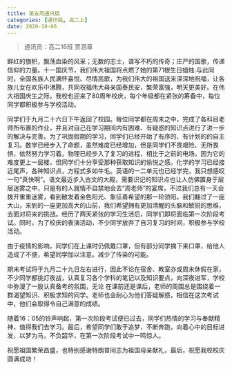 ```yaml
---
title: 第五周通讯稿
categories: [通讯稿, 高二上]
date: 2020-10-06
---
```


> 通讯员：高二16班 贾涵章

鲜红的旗帜，飘荡血染的风采；无数的志士，谱写不朽的传奇；庄严的国歌，传递信仰的力量。十一国庆节，我们伟大祖国将点燃了她的第71根生日蜡烛.与此同时，全国各族人民满怀喜悦、尽情高歌，为我们伟大的祖国送来深深地祝福，让各族儿女在欢乐中沸腾，共同祝福伟大母亲国泰民安，繁荣富强，明天更美好。在伟大祖国庆生之际，我校也迎来了80周年校庆，每个年级都在紧张的筹备中，每位同学都积极参与学校活动。

同学们于九月二十六日下午返回了校园。每位同学都在周末之中，完成了各科目老师所布置的作业，并且对自己在学习期间内有困难、有疑惑的知识点进行了进一步的解决与完善。为了巩固假期的学习，同学们已经开始了有序的、有计划的的自主复习。数学已经步入了命题，虽然难度已经增加，但是同学们不畏艰险、无所畏惧，依然努力学习着。物理已经步入了复习的进程，相比于之前的电场，因为它的难度更上一层楼，但同学们十分享受那种获取知识的愉悦之感。化学的学习已经接近尾声，各种知识点，方程式多如牛毛。英语的一二单元也已经学完，我只想感叹一句“真快啊”。语文最近步入古文的大殿，需要识记的知识点也让人仿佛置身于层层迷雾之中，只是有的人就情不自禁地会去“周老师”的宴席，不过我们总有一天会拨开重重迷雾，看到散发着金色阳光、象征着希望的那一轮骄阳。我们翻过了一座大山，来到的一座更加高大的山前，我们希望拥有更加清醒的头脑和敏锐的思维，去面对将来的挑战。经历了两天紧张的学习生活后，同学们即将面临第一次阶段考试。同时，为了校庆的表演活动，不少同学放弃了自习复习的时间，积极参与学校活动。

由于疫情的影响，同学们在上课时仍佩戴口罩，但有部分同学摘下来口罩，给他人造成了不便，希望同学加以注意。减少了传染的可能。

期末考试将于九月二十九日左右进行，因此不论在宿舍、教室亦或周末休假在家，不少同学都挑灯夜战，认真复习各个学科的笔记以及知识要点，向深夜进军，学校中弥漫了一股认真备考的氛围，无论 在课前还是课后，老师的周围总是围绕着一群渴望知识、积极求知的同学。老师也会耐心为他们答疑解惑，相信在这次考试中，他们会取得令自己满意的成绩。

随着16：05的铃声响起，第一次阶段考试便已过去，同学们热情的学习与奉献精神，值得我们去学习。最后，希望同学们敢于追梦，不断奔跑，向着心中的目标进发，以梦为马，不负韶华，在第一次阶段考试中一鸣惊人。

祝愿祖国繁荣昌盛，也特别感谢特朗普同志为祖国母亲献礼，最后，祝愿我校校庆圆满成功！
